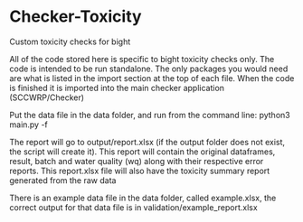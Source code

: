 # Checker-Toxicity
Custom toxicity checks for bight

All of the code stored here is specific to bight toxicity checks only. The code is intended to be run standalone. The only packages you would need are what is listed in the import section at the top of each file. When the code is finished it is imported into the main checker application (SCCWRP/Checker)

Put the data file in the data folder, and run from the command line: 
python3 main.py -f <filepath>

The report will go to output/report.xlsx (if the output folder does not exist, the script will create it). This report will contain the original dataframes, result, batch and water quality (wq) along with their respective error reports.
This report.xlsx file will also have the toxicity summary report generated from the raw data

There is an example data file in the data folder, called example.xlsx, the correct output for that data file is in validation/example_report.xlsx